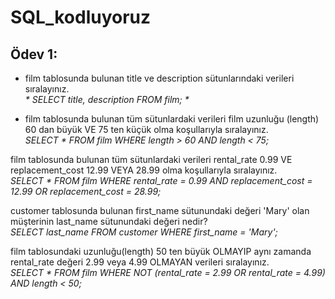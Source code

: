 # SQL_kodluyoruz
## Ödev 1:  
- film tablosunda bulunan title ve description sütunlarındaki verileri sıralayınız.  
_* SELECT title, description FROM film; *_

- film tablosunda bulunan tüm sütunlardaki verileri film uzunluğu (length) 60 dan büyük VE 75 ten küçük olma koşullarıyla sıralayınız.  
_*SELECT * FROM film WHERE length > 60 AND length < 75;*_

film tablosunda bulunan tüm sütunlardaki verileri rental_rate 0.99 VE replacement_cost 12.99 VEYA 28.99 olma koşullarıyla sıralayınız.  
*SELECT * FROM film WHERE rental_rate = 0.99 AND replacement_cost = 12.99 OR replacement_cost = 28.99;*

customer tablosunda bulunan first_name sütunundaki değeri 'Mary' olan müşterinin last_name sütunundaki değeri nedir?  
*SELECT last_name FROM customer WHERE first_name = 'Mary';*

film tablosundaki uzunluğu(length) 50 ten büyük OLMAYIP aynı zamanda rental_rate değeri 2.99 veya 4.99 OLMAYAN verileri sıralayınız.  
*SELECT * FROM film WHERE NOT (rental_rate = 2.99 OR rental_rate = 4.99) AND length < 50;*
